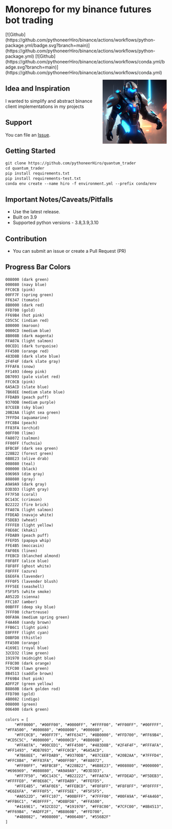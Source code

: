 # Monorepo for my binance futures bot trading

<div>
<span>
[![Github](https://github.com/pythoneerHiro/binance/actions/workflows/python-package.yml/badge.svg?branch=main)](https://github.com/pythoneerHiro/binance/actions/workflows/python-package.yml)
[![Github](https://github.com/pythoneerHiro/binance/actions/workflows/conda.yml/badge.svg?branch=main)](https://github.com/pythoneerHiro/binance/actions/workflows/conda.yml)
</span>

<span> <img  align="right" src="static/logo.png" width="200" height="200" /> </span>
</div>


[//]: # ([![Logo]&#40;static/logo.png&#41;]&#40;static/closeup.png&#41;)

## Idea and Inspiration

I wanted to simplify and abstract binance client implementations in my projects

## Support

You can file an [Issue](https://github.com/pythoneerHiro/quantum_trader/issues/new).

## Getting Started

```shell
git clone https://github.com/pythoneerHiro/quantum_trader
cd quantum_trader
pip install requirements.txt
pip install requirements-test.txt
conda env create --name hiro -f environment.yml --prefix conda/env
```

## Important Notes/Caveats/Pitfalls

- Use the latest release.
- Built on 3.9
- Supported python versions - 3.8,3.9,3.10

## Contribution

- You can submit an issue or create a Pull Request (PR)

## Progress Bar Colors

```bytes
008000 (dark green)
000080 (navy blue)
FFC0CB (pink)
00FF7F (spring green)
FF6347 (tomato)
8B0000 (dark red)
FFD700 (gold)
FF69B4 (hot pink)
CD5C5C (indian red)
800000 (maroon)
0000CD (medium blue)
8B008B (dark magenta)
FFA07A (light salmon)
00CED1 (dark turquoise)
FF4500 (orange red)
483D8B (dark slate blue)
2F4F4F (dark slate gray)
FFFAFA (snow)
FF1493 (deep pink)
DB7093 (pale violet red)
FFC0CB (pink)
6A5ACD (slate blue)
7B68EE (medium slate blue)
FFDAB9 (peach puff)
9370DB (medium purple)
87CEEB (sky blue)
20B2AA (light sea green)
7FFFD4 (aquamarine)
FFC8B4 (peach)
FF83FA (orchid)
00FF00 (lime)
FA8072 (salmon)
FF00FF (fuchsia)
8FBC8F (dark sea green)
228B22 (forest green)
6B8E23 (olive drab)
008080 (teal)
000000 (black)
696969 (dim gray)
808080 (gray)
A9A9A9 (dark gray)
D3D3D3 (light gray)
FF7F50 (coral)
DC143C (crimson)
B22222 (fire brick)
FFA07A (light salmon)
FFDEAD (navajo white)
F5DEB3 (wheat)
FFFFE0 (light yellow)
F0E68C (khaki)
FFDAB9 (peach puff)
FFEFD5 (papaya whip)
FFE4B5 (moccasin)
FAF0E6 (linen)
FFEBCD (blanched almond)
F0F8FF (alice blue)
F8F8FF (ghost white)
F0FFFF (azure)
E6E6FA (lavender)
FFF0F5 (lavender blush)
FFF5EE (seashell)
F5F5F5 (white smoke)
A0522D (sienna)
FFC107 (amber)
00BFFF (deep sky blue)
7FFF00 (chartreuse)
00FA9A (medium spring green)
F4A460 (sandy brown)
FFB6C1 (light pink)
E0FFFF (light cyan)
D8BFD8 (thistle)
FFA500 (orange)
4169E1 (royal blue)
32CD32 (lime green)
191970 (midnight blue)
FF8C00 (dark orange)
7CFC00 (lawn green)
8B4513 (saddle brown)
FF69B4 (hot pink)
ADFF2F (green yellow)
B8860B (dark golden rod)
FFD700 (gold)
4B0082 (indigo)
008000 (green)
006400 (dark green)

colors = [
    "#FF0000", "#00FF00", "#0000FF", "#FFFF00", "#FF00FF", "#00FFFF", "#FFA500", "#800080", "#008000", "#000080",
    "#FFC0CB", "#00FF7F", "#FF6347", "#8B0000", "#FFD700", "#FF69B4", "#CD5C5C", "#800000", "#0000CD", "#8B008B",
    "#FFA07A", "#00CED1", "#FF4500", "#483D8B", "#2F4F4F", "#FFFAFA", "#FF1493", "#DB7093", "#FFC0CB", "#6A5ACD",
    "#7B68EE", "#FFDAB9", "#9370DB", "#87CEEB", "#20B2AA", "#7FFFD4", "#FFC8B4", "#FF83FA", "#00FF00", "#FA8072",
    "#FF00FF", "#8FBC8F", "#228B22", "#6B8E23", "#008080", "#000000", "#696969", "#808080", "#A9A9A9", "#D3D3D3",
    "#FF7F50", "#DC143C", "#B22222", "#FFA07A", "#FFDEAD", "#F5DEB3", "#FFFFE0", "#F0E68C", "#FFDAB9", "#FFEFD5",
    "#FFE4B5", "#FAF0E6", "#FFEBCD", "#F0F8FF", "#F8F8FF", "#F0FFFF", "#E6E6FA", "#FFF0F5", "#FFF5EE", "#F5F5F5",
    "#A0522D", "#FFC107", "#00BFFF", "#7FFF00", "#00FA9A", "#F4A460", "#FFB6C1", "#E0FFFF", "#D8BFD8", "#FFA500",
    "#4169E1", "#32CD32", "#191970", "#FF8C00", "#7CFC00", "#8B4513", "#FF69B4", "#ADFF2F", "#B8860B", "#FFD700",
    "#4B0082", "#008000", "#006400", "#556B2F"
]
```